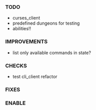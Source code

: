 ### TODO
- curses_client
- predefined dungeons for testing
- abilities!!

### IMPROVEMENTS
- list only available commands in state?

### CHECKS
- test cli_client refactor

### FIXES

### ENABLE
